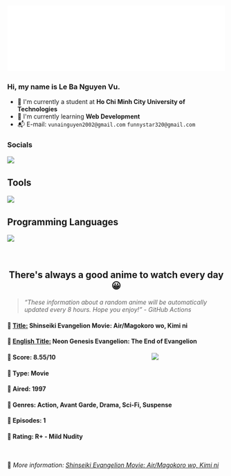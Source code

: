 
<img src="svg/nai.svg" />

<br />

<h3>Hi, my name is <strong>Le Ba Nguyen Vu</strong>.</h3>

- 🏫 I'm currently a student at **Ho Chi Minh City University of Technologies**
- 👀 I'm currently learning **Web Development**
- 📬 E-mail: `vunainguyen2002@gmail.com` `funnystar320@gmail.com`


<h3>Socials</h3>
<a target="_blank" href="https://instagram.com/vu.le1352"><img src="https://img.shields.io/badge/Instagram-%23E4405F.svg?style=for-the-badge&logo=Instagram&logoColor=white" /></a>

<p>
  <h2>Tools</h2>
  <a href="https://skillicons.dev">
    <img src="https://skillicons.dev/icons?i=git,dotnet,mongodb,express,react,nodejs,bootstrap,tailwind,laravel,docker&theme=dark" />
  </a>

  <br />

  <h2>Programming Languages</h2>

  <a href="https://skillicons.dev">
    <img src="https://skillicons.dev/icons?i=javascript,typescript,html,css,cs,php&theme=dark" />
  </a>
</p>

<br />

<h2 align="center">There's always a good anime to watch every day 😀</h2>

<blockquote>
<i>
<q>These information about a random anime will be automatically updated every 8 hours. Hope you enjoy!</q> - GitHub Actions
</i>
</blockquote>

<h4>
  <strong>🥭 <u>Title:</u></strong> Shinseiki Evangelion Movie: Air/Magokoro wo, Kimi ni
</h4>

<h4>🌿 <u>English Title:</u> Neon Genesis Evangelion: The End of Evangelion</h4>

<img align="right" width="170" src=https://cdn.myanimelist.net/images/anime/1404/98182.jpg />

<h4>🌱 Score: 8.55/10</h4>

<h4>🌲 Type: Movie</h4>

<h4>🌴 Aired: 1997</h4>

<h4>🌵 Genres: Action, Avant Garde, Drama, Sci-Fi, Suspense</h4>

<h4>🥑 Episodes: 1</h4>

<h4>🍏 Rating: R+ - Mild Nudity</h4>

<br />

🍂 *More information: [Shinseiki Evangelion Movie: Air/Magokoro wo, Kimi ni](https://myanimelist.net/anime/32/Shinseiki_Evangelion_Movie__Air_Magokoro_wo_Kimi_ni)*
    